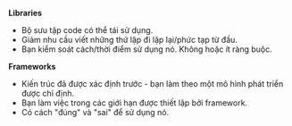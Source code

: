 **Libraries**  
- Bộ sưu tập code có thể tái sử dụng.  
- Giảm nhu cầu viết những thứ lặp đi lặp lại/phức tạp từ đầu.  
- Bạn kiểm soát cách/thời điểm sử dụng nó. Không hoặc ít ràng buộc.  

**Frameworks**  
- Kiến trúc đã được xác định trước - bạn làm theo một mô hình phát triển được chỉ định.  
- Bạn làm việc trong các giới hạn được thiết lập bởi framework.  
- Có cách "đúng" và "sai" để sử dụng nó.  